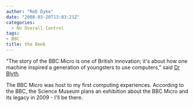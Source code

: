```yaml
---
author: "Rob Dyke"
date: "2008-03-20T13:03:21Z"
categories:
  - No Overall Control
tags:
- BBC
title: the Beeb
---
```

"The story of the BBC Micro is one of British innovation; it's about how one machine inspired a generation of youngsters to use computers," said [Dr Blyth](http://news.bbc.co.uk/1/hi/technology/7303288.stm "BBC News website").

The BBC Micro was host to my first computing experiences. According to the BBC, the Science Museum plans an exhibition about the BBC Micro and its legacy in 2009 - I'll be there.
